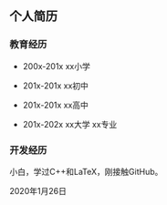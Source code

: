 ## 个人简历

### 教育经历

+ 200x-201x xx小学
- 201x-201x xx初中
+ 201x-201x xx高中
- 201x-202x xx大学 xx专业

### 开发经历

小白，学过C++和LaTeX，刚接触GitHub。

2020年1月26日
